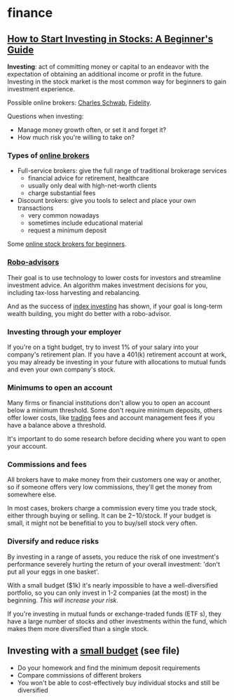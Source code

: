 # finance

## [How to Start Investing in Stocks: A Beginner's Guide](https://www.investopedia.com/articles/basics/06/invest1000.asp)

**Investing**: act of committing money or capital to an endeavor with the expectation of obtaining an additional income or profit in the future. Investing in the stock market is the most common way for beginners to gain investment experience.

Possible online brokers: [Charles Schwab](https://www.investopedia.com/charles-schwab-review-4587888), [Fidelity](https://www.investopedia.com/fidelity-review-4587897).

Questions when investing:

* Manage money growth often, or set it and forget it?
* How much risk you're willing to take on?

### Types of [online brokers](https://www.investopedia.com/broker-awards-4587871)

* Full-service brokers: give the full range of traditional brokerage services
    - financial advice for retirement, healthcare
    - usually only deal with high-net-worth clients
    - charge substantial fees
* Discount brokers: give you tools to select and place your own transactions
    - very common nowadays
    - sometimes include educational material
    - request a minimum deposit

Some [online stock brokers for beginners](https://www.investopedia.com/best-brokers-for-beginners-4587873).

### [Robo-advisors](https://www.investopedia.com/terms/r/roboadvisor-roboadviser.asp)

Their goal is to use technology to lower costs for investors and streamline investment advice. An algorithm makes investment decisions for you, including tax-loss harvesting and rebalancing.

And as the success of [index investing](https://www.investopedia.com/terms/i/indexfund.asp) has shown, if your goal is long-term wealth building, you might do better with a robo-advisor.

### Investing through your employer

If you're on a tight budget, try to invest 1% of your salary into your company's retirement plan. If you have a 401(k) retirement account at work, you may already be investing in your future with allocations to mutual funds and even your own company's stock.

### Minimums to open an account

Many firms or financial institutions don't allow you to open an account below a minimum threshold. Some don't require minimum deposits, others offer lower costs, like [trading](https://www.investopedia.com/ask/answers/12/difference-investing-trading.asp) fees and account management fees if you have a balance above a threshold.

It's important to do some research before deciding where you want to open your account.

### Commissions and fees

All brokers have to make money from their customers one way or another, so if someone offers very low commissions, they'll get the money from somewhere else.

In most cases, brokers charge a commission every time you trade stock, either through buying or selling. It can be $2-$10/stock. If your budget is small, it might not be benefitial to you to buy/sell stock very often.

### Diversify and reduce risks

By investing in a range of assets, you reduce the risk of one investment's performance severely hurting the return of your overall investment: 'don't put all your eggs in one basket'.

With a small budget ($1k) it's nearly impossible to have a well-diversified portfolio, so you can only invest in 1-2 companies (at the most) in the beginning. *This will increase your risk*.

If you're investing in mutual funds or exchange-traded funds (ETF s), they have a large number of stocks and other investments within the fund, which makes them more diversified than a single stock.

## Investing with a [small budget](small-budget.md) (see file)

* Do your homework and find the minimum deposit requirements
* Compare commissions of different brokers
* You won't be able to cost-effectively buy individual stocks and still be diversified
